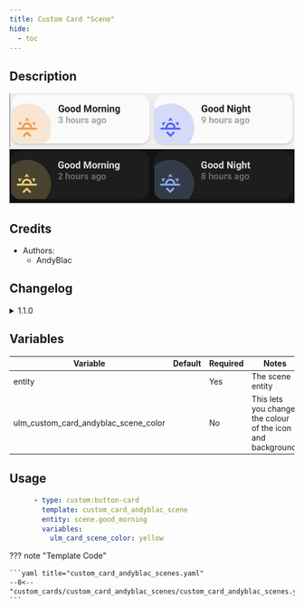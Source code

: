 ```yaml
---
title: Custom Card "Scene"
hide:
  - toc
---
```

<!-- markdownlint-disable MD046 -->

## Description

![example-image-light](../../assets/img/custom_card_andyblac_scene/custom_card_andyblac_scene_light.png)
![example-image-dark](../../assets/img/custom_card_andyblac_scene/custom_card_andyblac_scene_dark.png)

## Credits

- Authors:
    - AndyBlac

## Changelog

<details>
<summary>1.1.0</summary>
Initial release
<summary>1.2.0</summary>
Add ability to have actions on the icon and the card.
<summary>1.3.0</summary>
Fix card info text layout, and add unavailable indicator.
</details>

## Variables

| Variable | Default | Required         | Notes             |
|----------|---------|------------------|-------------------|
| entity   |         | Yes              | The scene entity  |
| ulm_custom_card_andyblac_scene_color |  | No | This lets you change the colour of the icon and background. |

## Usage

```yaml
      - type: custom:button-card
        template: custom_card_andyblac_scene
        entity: scene.good_morning
        variables:
          ulm_card_scene_color: yellow
```

??? note "Template Code"

    ```yaml title="custom_card_andyblac_scenes.yaml"
    --8<-- "custom_cards/custom_card_andyblac_scenes/custom_card_andyblac_scenes.yaml"
    ```
